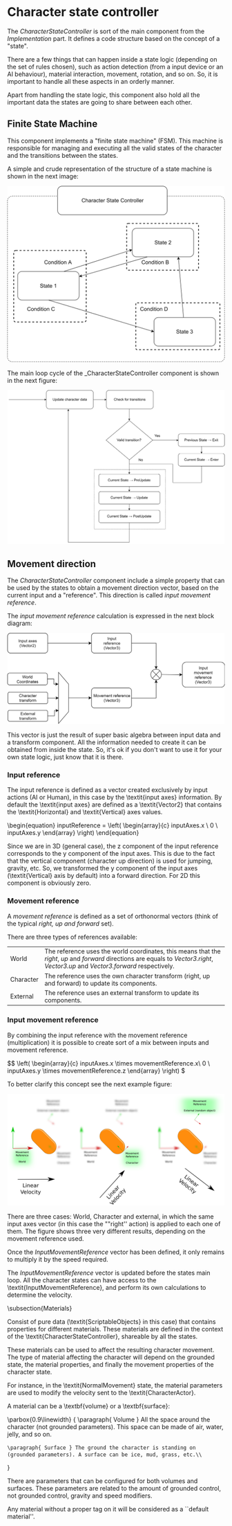 # Character state controller

The _CharacterStateController_ is sort of the main component from the _Implementation_ part. It defines a code structure based on the concept of a "state".

There are a few things that can happen inside a state logic \(depending on the set of rules chosen\), such as action detection \(from a input device or an AI behaviour\), material interaction, movement, rotation, and so on. So, it is important to handle all these aspects in an orderly manner.

Apart from handling the state logic, this component also hold all the important data the states are going to share between each other.

## Finite State Machine

This component implements a "finite state machine" \(FSM\). This machine is responsible for managing and executing all the valid states of the character and the transitions between the states.

A simple and crude representation of the structure of a state machine is shown in the next image:

![A representation of the state machine.](../../.gitbook/assets/fsm.png)

The main loop cycle of the \_CharacterStateController component is shown in the next figure:

![Main loop of the state controller.](../../.gitbook/assets/fsm_loop.png)

## Movement direction

The _CharacterStateController_ component include a simple property that can be used by the states to obtain a movement direction vector, based on the current input and a "reference". This direction is called _input movement reference_.

The _input movement reference_ calculation is expressed in the next block diagram:

![Input movement reference calculation.](../../.gitbook/assets/movementrefdiagram.png)

This vector is just the result of super basic algebra between input data and a transform component. All the information needed to create it can be obtained from inside the state. So, it's ok if you don't want to use it for your own state logic, just know that it is there.

### Input reference

The input reference is defined as a vector created exclusively by input actions \(AI or Human\), in this case by the \textit{input axes} information. By default the \textit{input axes} are defined as a \textit{Vector2} that contains the \textit{Horizontal} and \textit{Vertical} axes values.

\begin{equation} inputReference = \left\( \begin{array}{c} inputAxes.x \ 0 \ inputAxes.y \end{array} \right\) \end{equation}

Since we are in 3D \(general case\), the z component of the input reference corresponds to the y component of the input axes. This is due to the fact that the vertical component \(character up direction\) is used for jumping, gravity, etc. So, we transformed the y component of the input axes \(\textit{Vertical} axis by default\) into a forward direction. For 2D this component is obviously zero.

### Movement reference

A _movement reference_ is defined as a set of orthonormal vectors \(think of the typical _right, up and forward_ set\).

There are three types of references available:

|  |  |
| :--- | :--- |
| World  | The reference uses the world coordinates, this means that the _right_, _up_ and _forward_ directions are equals to _Vector3.right_, _Vector3.up_ and _Vector3.forward_ respectively. |
| Character  | The reference uses the own character transform \(right, up and forward\) to update its components. |
| External  | The reference uses an external transform to update its components. |

### Input movement reference

By combining the input reference with the movement reference \(multiplication\) it is possible to create sort of a mix between inputs and movement reference.

$$ \left\( \begin{array}{c} inputAxes.x \times movementReference.x\ 0 \ inputAxes.y \times movementReference.z \end{array} \right\) $

To better clarify this concept see the next example figure:

![](../../.gitbook/assets/movementref.png)

There are three cases: World, Character and external, in which the same input axes vector \(in this case the ""right'' action\) is applied to each one of them. The figure shows three very different results, depending on the movement reference used.

Once the _InputMovementReference_ vector has been defined, it only remains to multiply it by the speed required.

The _InputMovementReference_ vector is updated before the states main loop. All the character states can have access to the \textit{InputMovementReference}, and perform its own calculations to determine the velocity.

\subsection{Materials}

Consist of pure data \(\textit{ScriptableObjects} in this case\) that contains properties for different materials. These materials are defined in the context of the \textit{CharacterStateController}, shareable by all the states.

These materials can be used to affect the resulting character movement. The type of material affecting the character will depend on the grounded state, the material properties, and finally the movement properties of the character state.

For instance, in the \textit{NormalMovement} state, the material parameters are used to modify the velocity sent to the \textit{CharacterActor}.

A material can be a \textbf{volume} or a \textbf{surface}:

\parbox{0.9\linewidth} { \paragraph{ Volume } All the space around the character \(not grounded parameters\). This space can be made of air, water, jelly, and so on.

```text
\paragraph{ Surface } The ground the character is standing on (grounded parameters). A surface can be ice, mud, grass, etc.\\
```

}

There are parameters that can be configured for both volumes and surfaces. These parameters are related to the amount of grounded control, not grounded control, gravity and speed modifiers.

Any material without a proper tag on it will be considered as a \`\`default material''.

## 

